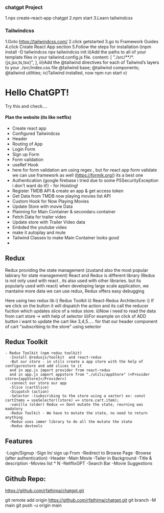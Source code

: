 ### chatgpt Project
1.npx create-react-app chatgpt
2.npm start
3.Learn tailwindcss

### Tailwindcss
1.Goto https://tailwindcss.com/
2.click getstarted
3.go to Framework Guides
4.click Create React App section
5.Follow the steps for installation
i)npm install -D tailwindcss
  npx tailwindcss init
ii)Add the paths to all of your template files in your tailwind.config.js file.
    content: [
        "./src/**/*.{js,jsx,ts,tsx}",
    ],
iii)Add the @tailwind directives for each of Tailwind’s layers to your ./src/index.css file
    @tailwind base;
    @tailwind components;
    @tailwind utilities;
iv)Tailwind installed, now npm run start
v) <h1 className="text-3xl font-bold underline">
      Hello ChatGPT!
    </h1> 
    Try this and check....

#### Plan the website (its like netflix)
- Create react app
- Configured Tailwindcss
- Header
- Routing of App
- Login Form
- Sign up Form
- Form validation
- useRef Hook
- here for form validation am using regex , but for react app form validate we can use framework as well (https://formik.org/) its a best one
- Authentication (google firebase i tried due to some PSSecurityException i don't want do it!) - for Hoisting!
- Register TMDB API & create an app & get access token
- Get Data from TMDB now playing movies list API
- Custom Hook for Now Playing Movies
- Update Store with movie Data
- Planning for Main Container & secondaru container
- Fetch Data for trailer video
- Update store with Trailer Video data
- Embded the youtube video
- make it autoplay and mute
- Tailwind  Classes to make Main Container looks good
- 

## Redux
Redux providing the state management (zustand also the most popular labirary for state management)
React and Redux is different library (Redux is not only used with react , its also used with other libraries. but its popularly used with react)
when developing large scale application, we mantaine more data we can use redux, 
Redux offers easy debugging

Here using two redux lib
i) Redux Toolkit
ii) React-Redux
 Architecture:
 i) If we click on the button it will dispatch the action and its call the reducer fuction which updates slice of a redux store.
 ii)Now i need to read the data from cart store -> with help of selector
 iii)For example on click of ADD button i want to update the cart like 3,4,5.....
 for that our header component of cart "subscribing to the store" using selector

## Redux Toolkit
    - Redux Toolkit (npm redux toolkit)
      -Install @reduxjs/toolkit  and react-redux
      -But our store - in utils create a app store with the help of configurestore and add slices to it
      and in app.js import provider from react-redux
      and in app.js import appstore from "./utils/appStore" (<Provider store={appStore}</Provider>)
      -connect our store our app
      -Slice (cartSlice) 
      -Dispatch (action)
      -Selector -(subscribing to the store using a sector) ex: const cartItems = useSelector((store) => store.cart.item);
      -vanilla (older) Redux => Dont mutate the state, reurning was madatory
      -Redux Toolkit - We have to mutate the state, no need to return anything
      -Redux uses immer library to do all the mutate the state
      -Redux devtools

## Features
-Login/Signup
    -Sign In/ sign up From
    -Redirect to Browse Page
-Browse (after authentication)
    -Header
    -Main Movie
        -Tailer in Background
        -Title & description
        -Movies list * N
-NetflixGPT
    -Search Bar
    -Movie Suggestions

## Github Repo: 
https://github.com/rfathima/chatgpt.git

git remote add origin https://github.com/rfathima/chatgpt.git
git branch -M main
git push -u origin main
